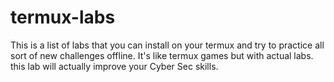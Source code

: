 # termux-labs
This is a list of labs that you can install on your termux and try to practice all sort of new challenges offline. It's like termux games but with actual labs. this lab will actually improve your Cyber Sec skills.
